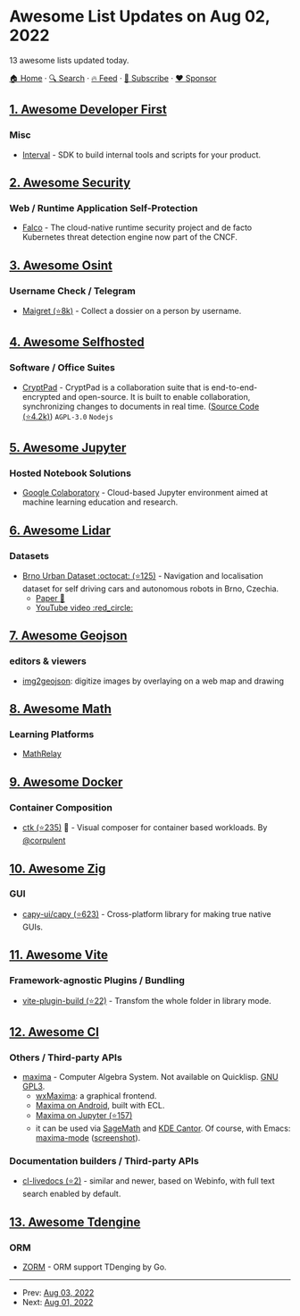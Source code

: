 # Awesome List Updates on Aug 02, 2022

13 awesome lists updated today.

[🏠 Home](/README.md) · [🔍 Search](https://www.trackawesomelist.com/search/) · [🔥 Feed](https://www.trackawesomelist.com/rss.xml) · [📮 Subscribe](https://trackawesomelist.us17.list-manage.com/subscribe?u=d2f0117aa829c83a63ec63c2f&id=36a103854c) · [❤️  Sponsor](https://github.com/sponsors/theowenyoung)



## [1. Awesome Developer First](/content/agamm/awesome-developer-first/README.md)

### Misc

*   [Interval](https://interval.com/) - SDK to build internal tools and scripts for your product.

## [2. Awesome Security](/content/sbilly/awesome-security/README.md)

### Web / Runtime Application Self-Protection

*   [Falco](https://falco.org/) - The cloud-native runtime security project and de facto Kubernetes threat detection engine now part of the CNCF.

## [3. Awesome Osint](/content/jivoi/awesome-osint/README.md)

### Username Check / Telegram

*   [Maigret (⭐8k)](https://github.com/soxoj/maigret) - Collect a dossier on a person by username.

## [4. Awesome Selfhosted](/content/awesome-selfhosted/awesome-selfhosted/README.md)

### Software / Office Suites

*   [CryptPad](https://cryptpad.fr/) - CryptPad is a collaboration suite that is end-to-end-encrypted and open-source. It is built to enable collaboration, synchronizing changes to documents in real time. ([Source Code (⭐4.2k)](https://github.com/xwiki-labs/cryptpad)) `AGPL-3.0` `Nodejs`

## [5. Awesome Jupyter](/content/markusschanta/awesome-jupyter/README.md)

### Hosted Notebook Solutions

*   [Google Colaboratory](https://colab.research.google.com) - Cloud-based Jupyter environment aimed at machine learning education and research.  <!--lint disable double-link-->

## [6. Awesome Lidar](/content/szenergy/awesome-lidar/README.md)

### Datasets

*   [Brno Urban Dataset :octocat: (⭐125)](https://github.com/Robotics-BUT/Brno-Urban-Dataset) - Navigation and localisation dataset for self driving cars and autonomous robots in Brno, Czechia.
    *   [Paper :newspaper:](https://ieeexplore.ieee.org/document/9197277)
    *   [YouTube video :red\_circle:](https://www.youtube.com/watch?v=wDFePIViwqY)

## [7. Awesome Geojson](/content/tmcw/awesome-geojson/README.md)

### editors & viewers

*   [img2geojson](https://caseymm.github.io/img2geojson/): digitize images by overlaying on a web map and drawing

## [8. Awesome Math](/content/rossant/awesome-math/README.md)

### Learning Platforms

*   [MathRelay](https://www.mathrelay.com/)

## [9. Awesome Docker](/content/veggiemonk/awesome-docker/README.md)

### Container Composition

*   [ctk (⭐235)](https://github.com/ctk-hq/ctk) :construction: - Visual composer for container based workloads. By [@corpulent](https://github.com/corpulent)

## [10. Awesome Zig](/content/catdevnull/awesome-zig/README.md)

### GUI

*   [capy-ui/capy (⭐623)](https://github.com/capy-ui/capy) - Cross-platform library for making true native GUIs.

## [11. Awesome Vite](/content/vitejs/awesome-vite/README.md)

### Framework-agnostic Plugins / Bundling

*   [vite-plugin-build (⭐22)](https://github.com/samonxian/vite-plugin-build) - Transfom the whole folder in library mode.

## [12. Awesome Cl](/content/CodyReichert/awesome-cl/README.md)

### Others / Third-party APIs

*   [maxima](http://maxima.sourceforge.net/) - Computer Algebra System. Not available on Quicklisp. [GNU GPL3](http://www.gnu.org/copyleft/gpl.html).
    *   [wxMaxima](https://wxmaxima-developers.github.io/wxmaxima/): a graphical frontend.
    *   [Maxima on Android](https://play.google.com/store/apps/details?id=jp.yhonda), built with ECL.
    *   [Maxima on Jupyter (⭐157)](https://github.com/robert-dodier/maxima-jupyter)
    *   it can be used via [SageMath](https://www.sagemath.org/) and [KDE Cantor](https://apps.kde.org/cantor/). Of course, with Emacs: [maxima-mode](https://gitlab.com/sasanidas/maxima) ([screenshot](https://community.linuxmint.com/img/screenshots/maxima-emacs.png)).

### Documentation builders / Third-party APIs

*   [cl-livedocs (⭐2)](https://github.com/mmontone/cl-livedocs) - similar and newer, based on Webinfo, with full text search enabled by default.

## [13. Awesome Tdengine](/content/taosdata/awesome-tdengine/README.md)

### ORM

*   [ZORM](https://gitee.com/chunanyong/zorm) - ORM support TDenging by Go.

---

- Prev: [Aug 03, 2022](/content/2022/08/03/README.md)
- Next: [Aug 01, 2022](/content/2022/08/01/README.md)